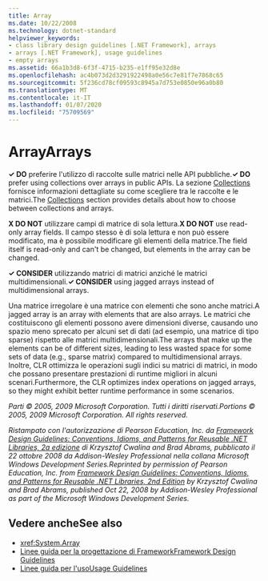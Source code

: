 ```yaml
---
title: Array
ms.date: 10/22/2008
ms.technology: dotnet-standard
helpviewer_keywords:
- class library design guidelines [.NET Framework], arrays
- arrays [.NET Framework], usage guidelines
- empty arrays
ms.assetid: 66a1b3d8-6f3f-4715-b235-e1ff95e32d8e
ms.openlocfilehash: ac4b073d2d3291922498a0e56c7e81f7e7868c65
ms.sourcegitcommit: 5f236cd78cf09593c8945a7d753e0850e96a0b80
ms.translationtype: MT
ms.contentlocale: it-IT
ms.lasthandoff: 01/07/2020
ms.locfileid: "75709569"
---
```

# <a name="arrays"></a><span data-ttu-id="2ee42-102">Array</span><span class="sxs-lookup"><span data-stu-id="2ee42-102">Arrays</span></span>
<span data-ttu-id="2ee42-103">**✓ DO** preferire l'utilizzo di raccolte sulle matrici nelle API pubbliche.</span><span class="sxs-lookup"><span data-stu-id="2ee42-103">**✓ DO** prefer using collections over arrays in public APIs.</span></span> <span data-ttu-id="2ee42-104">La sezione [Collections](../../../docs/standard/design-guidelines/guidelines-for-collections.md) fornisce informazioni dettagliate su come scegliere tra le raccolte e le matrici.</span><span class="sxs-lookup"><span data-stu-id="2ee42-104">The [Collections](../../../docs/standard/design-guidelines/guidelines-for-collections.md) section provides details about how to choose between collections and arrays.</span></span>  
  
 <span data-ttu-id="2ee42-105">**X DO NOT** utilizzare campi di matrice di sola lettura.</span><span class="sxs-lookup"><span data-stu-id="2ee42-105">**X DO NOT** use read-only array fields.</span></span> <span data-ttu-id="2ee42-106">Il campo stesso è di sola lettura e non può essere modificato, ma è possibile modificare gli elementi della matrice.</span><span class="sxs-lookup"><span data-stu-id="2ee42-106">The field itself is read-only and can't be changed, but elements in the array can be changed.</span></span>  
  
 <span data-ttu-id="2ee42-107">**✓ CONSIDER** utilizzando matrici di matrici anziché le matrici multidimensionali.</span><span class="sxs-lookup"><span data-stu-id="2ee42-107">**✓ CONSIDER** using jagged arrays instead of multidimensional arrays.</span></span>  
  
 <span data-ttu-id="2ee42-108">Una matrice irregolare è una matrice con elementi che sono anche matrici.</span><span class="sxs-lookup"><span data-stu-id="2ee42-108">A jagged array is an array with elements that are also arrays.</span></span> <span data-ttu-id="2ee42-109">Le matrici che costituiscono gli elementi possono avere dimensioni diverse, causando uno spazio meno sprecato per alcuni set di dati (ad esempio, una matrice di tipo sparse) rispetto alle matrici multidimensionali.</span><span class="sxs-lookup"><span data-stu-id="2ee42-109">The arrays that make up the elements can be of different sizes, leading to less wasted space for some sets of data (e.g., sparse matrix) compared to multidimensional arrays.</span></span> <span data-ttu-id="2ee42-110">Inoltre, CLR ottimizza le operazioni sugli indici su matrici di matrici, in modo che possano presentare prestazioni di runtime migliori in alcuni scenari.</span><span class="sxs-lookup"><span data-stu-id="2ee42-110">Furthermore, the CLR optimizes index operations on jagged arrays, so they might exhibit better runtime performance in some scenarios.</span></span>  
  
 <span data-ttu-id="2ee42-111">*Parti © 2005, 2009 Microsoft Corporation. Tutti i diritti riservati.*</span><span class="sxs-lookup"><span data-stu-id="2ee42-111">*Portions © 2005, 2009 Microsoft Corporation. All rights reserved.*</span></span>  
  
 <span data-ttu-id="2ee42-112">*Ristampato con l'autorizzazione di Pearson Education, Inc. da [Framework Design Guidelines: Conventions, Idioms, and Patterns for Reusable .NET Libraries, 2a edizione](https://www.informit.com/store/framework-design-guidelines-conventions-idioms-and-9780321545619) di Krzysztof Cwalina and Brad Abrams, pubblicato il 22 ottobre 2008 da Addison-Wesley Professional nella collana Microsoft Windows Development Series.*</span><span class="sxs-lookup"><span data-stu-id="2ee42-112">*Reprinted by permission of Pearson Education, Inc. from [Framework Design Guidelines: Conventions, Idioms, and Patterns for Reusable .NET Libraries, 2nd Edition](https://www.informit.com/store/framework-design-guidelines-conventions-idioms-and-9780321545619) by Krzysztof Cwalina and Brad Abrams, published Oct 22, 2008 by Addison-Wesley Professional as part of the Microsoft Windows Development Series.*</span></span>  
  
## <a name="see-also"></a><span data-ttu-id="2ee42-113">Vedere anche</span><span class="sxs-lookup"><span data-stu-id="2ee42-113">See also</span></span>

- <xref:System.Array>
- [<span data-ttu-id="2ee42-114">Linee guida per la progettazione di Framework</span><span class="sxs-lookup"><span data-stu-id="2ee42-114">Framework Design Guidelines</span></span>](../../../docs/standard/design-guidelines/index.md)
- [<span data-ttu-id="2ee42-115">Linee guida per l'uso</span><span class="sxs-lookup"><span data-stu-id="2ee42-115">Usage Guidelines</span></span>](../../../docs/standard/design-guidelines/usage-guidelines.md)
